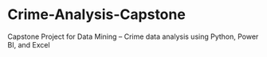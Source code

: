 # Crime-Analysis-Capstone
Capstone Project for Data Mining – Crime data analysis using Python, Power BI, and Excel
